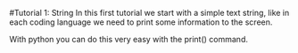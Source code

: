 #Tutorial 1: String 
In this first tutorial we start with a simple text string, like in each coding language we need to print some information to the screen.

With python you can do this very easy with the print() command.
